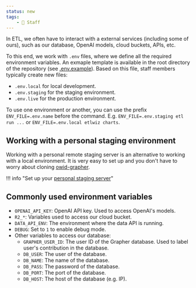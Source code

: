 ```yaml
---
status: new
tags:
    - 👷 Staff
---
```


In ETL, we often have to interact with a external services (including some of ours), such as our database, OpenAI models, cloud buckets, APIs, etc.

To this end, we work with `.env` files, where we define all the required environment variables. An exmaple template is available in the root directory of the repository (see [.env.example](https://github.com/owid/etl/blob/master/.env.example)). Based on this file, staff members typically create new files:

- `.env.local` for local development.
- `.env.staging` for the staging environment.
- `.env.live` for the production environment.

To use one environment or another, you can use the prefix `ENV_FILE=.env.name` before the command. E.g. `ENV_FILE=.env.staging etl run ...` or `ENV_FILE=.env.local etlwiz charts`.

## Working with a personal staging environment
Working with a personal remote staging server is an alternative to working with a local environment. It is very easy to set up and you don't have to worry about cloning [owid-grapher](https://github.com/owid/owid-grapher).

!!! info "Set up your [personal staging server](https://www.notion.so/owid/Setting-up-a-staging-server-3e5a6591a23846ad83fba1ad6dfed4d4)"

## Commonly used environment variables

- `OPENAI_API_KEY`: OpenAI API key. Used to access OpenAI's models.
- `R2_*`: Variables used to access our cloud bucket.
- `DATA_API_ENV`: The environment where the data API is running.
- `DEBUG`: Set to `1` to enable debug mode.
- Other variables to access our database:
    - `GRAPHER_USER_ID`: The user ID of the Grapher database. Used to label user's contribution in the database.
    - `DB_USER`: The user of the database.
    - `DB_NAME`: The name of the database.
    - `DB_PASS`: The password of the database.
    - `DB_PORT`: The port of the database.
    - `DB_HOST`: The host of the database (e.g. IP).
